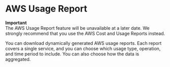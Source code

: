 # AWS Usage Report<a name="usage-report"></a>

**Important**  
The AWS Usage Report feature will be unavailable at a later date\. We strongly recommend that you use the AWS Cost and Usage Reports instead\.

You can download dynamically generated AWS usage reports\. Each report covers a single service, and you can choose which usage type, operation, and time period to include\. You can also choose how the data is aggregated\.